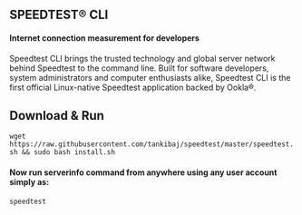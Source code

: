 ## SPEEDTEST® CLI
#### Internet connection measurement for developers
Speedtest CLI brings the trusted technology and global server network behind Speedtest to the command line. Built for software developers, system administrators and computer enthusiasts alike, Speedtest CLI is the first official Linux-native Speedtest application backed by Ookla®.

## Download & Run

`wget https://raw.githubusercontent.com/tankibaj/speedtest/master/speedtest.sh && sudo bash install.sh`

#### Now run serverinfo command from anywhere using any user account simply as:

`speedtest`
